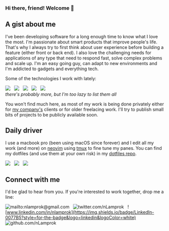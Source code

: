 ### Hi there, friend! Welcome 👋

## A gist about me

I've been developing software for a long enough time to know what I love the most. I'm passionate about smart products that improve people's life. That's why I always try to first think about user experience before building a feature (either front or back end). I also love the challenging needs for applications of any type that need to respond fast, solve complex problems and scale up. I'm an easy going guy, can adapt to new environments and I'm addicted to gadgets and everything tech.

Some of the technologies I work with lately:

![](https://img.shields.io/badge/TypeScript-007ACC?style=for-the-badge&logo=typescript&logoColor=white) &nbsp; ![](https://img.shields.io/badge/next.js-000000?style=for-the-badge&logo=nextdotjs&logoColor=white) &nbsp; ![](https://img.shields.io/badge/React-20232A?style=for-the-badge&logo=react&logoColor=61DAFB) &nbsp; ![](https://img.shields.io/badge/React_Native-20232A?style=for-the-badge&logo=react&logoColor=61DAFB) &nbsp; ![](https://img.shields.io/badge/Laravel-FF2D20?style=for-the-badge&logo=laravel&logoColor=white) <br />
_there's probably more, but I'm too lazy to list them all_

You won't find much here, as most of my work is being done privately either for [my company's](https://noeticblue.com) clients or for older freelacing work. I'll try to publish small bits of projects to be publicly available soon.

## Daily driver

I use a macbook pro (been using macOS since forever) and I edit all my work (and more) on [neovim](github.com/neovim/neovim) using [tmux](github.com/tmux/tmux) to fine tune my panes. You can find my dotfiles (and use them at your own risk) in my [dotfiles repo](github.com/nLamprok/dotfiles).

![](https://img.shields.io/badge/Apple-laptop-999999?style=for-the-badge&logo=apple&logoColor=white) &nbsp; ![](https://img.shields.io/badge/NeoVim-%2357A143.svg?&style=for-the-badge&logo=neovim&logoColor=white) &nbsp; ![](https://img.shields.io/badge/tmux-1BB91F?style=for-the-badge&logo=tmux&logoColor=white)

## Connect with me

I'd be glad to hear from you. If you're interested to work together, drop me a line:

![mailto:nlamprok@gmail.com](https://img.shields.io/badge/Gmail-D14836?style=for-the-badge&logo=gmail&logoColor=white) &nbsp; ![twitter.com/nLamprok](https://img.shields.io/badge/Twitter-1DA1F2?style=for-the-badge&logo=twitter&logoColor=white) &nbsp; ![www.linkedin.com/in/nlamprok](https://img.shields.io/badge/LinkedIn-0077B5?style=for-the-badge&logo=linkedin&logoColor=white) &nbsp; ![github.com/nLamprok](	https://img.shields.io/badge/GitHub-100000?style=for-the-badge&logo=github&logoColor=white) &nbsp; 
